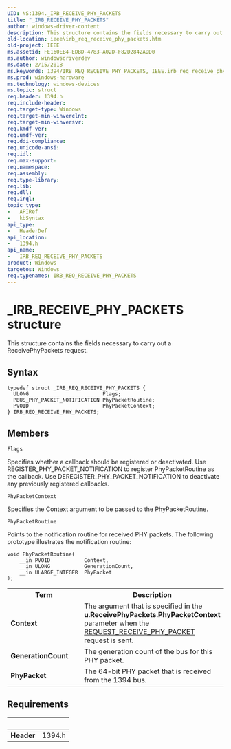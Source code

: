 ```yaml
---
UID: NS:1394._IRB_RECEIVE_PHY_PACKETS
title: "_IRB_RECEIVE_PHY_PACKETS"
author: windows-driver-content
description: This structure contains the fields necessary to carry out a ReceivePhyPackets request.
old-location: ieee\irb_req_receive_phy_packets.htm
old-project: IEEE
ms.assetid: FE160EB4-EDBD-4783-A02D-F82D2842ADD0
ms.author: windowsdriverdev
ms.date: 2/15/2018
ms.keywords: 1394/IRB_REQ_RECEIVE_PHY_PACKETS, IEEE.irb_req_receive_phy_packets, IRB_REQ_RECEIVE_PHY_PACKETS, IRB_REQ_RECEIVE_PHY_PACKETS structure [Buses], _IRB_RECEIVE_PHY_PACKETS
ms.prod: windows-hardware
ms.technology: windows-devices
ms.topic: struct
req.header: 1394.h
req.include-header: 
req.target-type: Windows
req.target-min-winverclnt: 
req.target-min-winversvr: 
req.kmdf-ver: 
req.umdf-ver: 
req.ddi-compliance: 
req.unicode-ansi: 
req.idl: 
req.max-support: 
req.namespace: 
req.assembly: 
req.type-library: 
req.lib: 
req.dll: 
req.irql: 
topic_type:
-	APIRef
-	kbSyntax
api_type:
-	HeaderDef
api_location:
-	1394.h
api_name:
-	IRB_REQ_RECEIVE_PHY_PACKETS
product: Windows
targetos: Windows
req.typenames: IRB_REQ_RECEIVE_PHY_PACKETS
---
```


# _IRB_RECEIVE_PHY_PACKETS structure
This structure contains the fields necessary to carry out a ReceivePhyPackets request.

## Syntax
````
typedef struct _IRB_REQ_RECEIVE_PHY_PACKETS {
  ULONG                        Flags;
  PBUS_PHY_PACKET_NOTIFICATION PhyPacketRoutine;
  PVOID                        PhyPacketContext;
} IRB_REQ_RECEIVE_PHY_PACKETS;
````

## Members


`Flags`

Specifies whether a callback should be registered or deactivated. Use REGISTER_PHY_PACKET_NOTIFICATION to register PhyPacketRoutine as the callback. Use DEREGISTER_PHY_PACKET_NOTIFICATION to deactivate any previously registered callbacks.

`PhyPacketContext`

Specifies the Context argument to be passed to the PhyPacketRoutine.

`PhyPacketRoutine`

Points to the notification routine for received PHY packets. The following prototype illustrates the notification routine:

<pre class="syntax" xml:space="preserve"><code>void PhyPacketRoutine(
    __in PVOID           Context,
    __in ULONG           GenerationCount,
    __in ULARGE_INTEGER  PhyPacket
);</code></pre>


<table>
<tr>
<th>Term</th>
<th>Description</th>
</tr>
<tr>
<td width="40%">
<a id="Context"></a><a id="context"></a><a id="CONTEXT"></a><b>Context</b>

</td>
<td width="60%">
The argument that is specified in the <b>u.ReceivePhyPackets.PhyPacketContext</b> parameter when the <a href="https://docs.microsoft.com/en-us/windows-hardware/drivers/ieee/device-driver-interface--ddi--changes-in-windows-7">REQUEST_RECEIVE_PHY_PACKET</a> request is sent.

</td>
</tr>
<tr>
<td width="40%">
<a id="GenerationCount"></a><a id="generationcount"></a><a id="GENERATIONCOUNT"></a><b>GenerationCount</b>

</td>
<td width="60%">
The generation count of the bus for this PHY packet.

</td>
</tr>
<tr>
<td width="40%">
<a id="PhyPacket"></a><a id="phypacket"></a><a id="PHYPACKET"></a><b>PhyPacket</b>

</td>
<td width="60%">
The 64-bit PHY packet that is received from the 1394 bus.

</td>
</tr>
</table>


## Requirements
| &nbsp; | &nbsp; |
| ---- |:---- |
| **Header** | 1394.h |